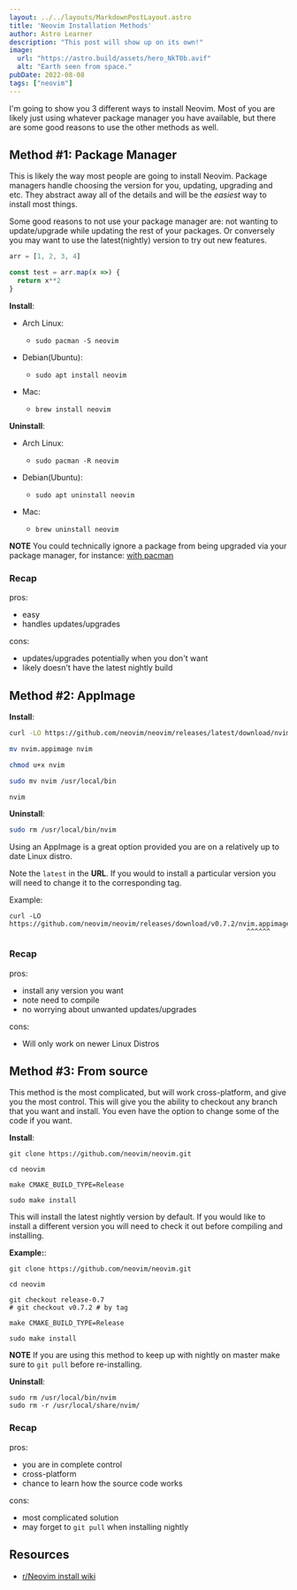 ```yaml
---
layout: ../../layouts/MarkdownPostLayout.astro
title: 'Neovim Installation Methods'
author: Astro Learner
description: "This post will show up on its own!"
image: 
  url: "https://astro.build/assets/hero_NkT0b.avif"
  alt: "Earth seen from space."
pubDate: 2022-08-08
tags: ["neovim"] 
---
```


I'm going to show you 3 different ways to install Neovim. Most of you are likely just using whatever package manager you have available, but there are some good reasons to use the other methods as well.


## Method #1: Package Manager

This is likely the way most people are going to install Neovim. Package managers handle choosing the version for you, updating, upgrading and etc. They abstract away all of the details and will be the *easiest* way to install most things.

Some good reasons to not use your package manager are: not wanting to update/upgrade while updating the rest of your packages. Or conversely you may want to use the latest(nightly) version to try out new features.

```js
arr = [1, 2, 3, 4]

const test = arr.map(x =>) {
  return x**2
}
```

**Install**:

  - Arch Linux:
    - `sudo pacman -S neovim`

  - Debian(Ubuntu):
    - `sudo apt install neovim`

  - Mac:
    - `brew install neovim`

**Uninstall**:

  - Arch Linux:
    - `sudo pacman -R neovim`

  - Debian(Ubuntu):
    - `sudo apt uninstall neovim`

  - Mac:
    - `brew uninstall neovim`

**NOTE** You could technically ignore a package from being upgraded via your package manager, for instance: [with pacman](https://ostechnix.com/safely-ignore-package-upgraded-arch-linux/)
### Recap

pros:
  - easy
  - handles updates/upgrades

cons:
  - updates/upgrades potentially when you don't want
  - likely doesn't have the latest nightly build

## Method #2: AppImage

**Install**:

  ```sh
  curl -LO https://github.com/neovim/neovim/releases/latest/download/nvim.appimage

  mv nvim.appimage nvim

  chmod u+x nvim

  sudo mv nvim /usr/local/bin

  nvim
  ```

**Uninstall**:

  ```sh
  sudo rm /usr/local/bin/nvim
  ```

Using an AppImage is a great option provided you are on a relatively up to date Linux distro. 

Note the `latest` in the **URL**. If you would to install a particular version you will need to change it to the corresponding tag.

Example:

  ```
  curl -LO https://github.com/neovim/neovim/releases/download/v0.7.2/nvim.appimage
                                                              ^^^^^^
  ```

### Recap

pros:
  - install any version you want
  - note need to compile
  - no worrying about unwanted updates/upgrades

cons:
  - Will only work on newer Linux Distros

## Method #3: From source

This method is the most complicated, but will work cross-platform, and give you the most control. This will give you the ability to checkout any branch that you want and install. You even have the option to change some of the code if you want.

**Install**:

  ```
  git clone https://github.com/neovim/neovim.git

  cd neovim

  make CMAKE_BUILD_TYPE=Release

  sudo make install
  ```

This will install the latest nightly version by default. If you would like to install a different version you will need to check it out before compiling and installing.

**Example:**:

  ```
  git clone https://github.com/neovim/neovim.git

  cd neovim

  git checkout release-0.7 
  # git checkout v0.7.2 # by tag

  make CMAKE_BUILD_TYPE=Release

  sudo make install
  ```

**NOTE** If you are using this method to keep up with nightly on master make sure to `git pull` before re-installing.

**Uninstall**:

  ```
  sudo rm /usr/local/bin/nvim
  sudo rm -r /usr/local/share/nvim/
  ```

### Recap

pros:
  - you are in complete control
  - cross-platform
  - chance to learn how the source code works

cons:
  - most complicated solution
  - may forget to `git pull` when installing nightly

## Resources

- [r/Neovim install wiki](https://github.com/neovim/neovim/wiki/Installing-Neovim)
